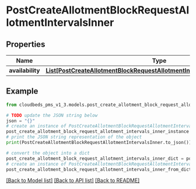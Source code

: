 # PostCreateAllotmentBlockRequestAllotmentIntervalsInner


## Properties

Name | Type | Description | Notes
------------ | ------------- | ------------- | -------------
**availability** | [**List[PostCreateAllotmentBlockRequestAllotmentIntervalsInnerAvailabilityInner]**](PostCreateAllotmentBlockRequestAllotmentIntervalsInnerAvailabilityInner.md) |  | [optional] 

## Example

```python
from cloudbeds_pms_v1_3.models.post_create_allotment_block_request_allotment_intervals_inner import PostCreateAllotmentBlockRequestAllotmentIntervalsInner

# TODO update the JSON string below
json = "{}"
# create an instance of PostCreateAllotmentBlockRequestAllotmentIntervalsInner from a JSON string
post_create_allotment_block_request_allotment_intervals_inner_instance = PostCreateAllotmentBlockRequestAllotmentIntervalsInner.from_json(json)
# print the JSON string representation of the object
print(PostCreateAllotmentBlockRequestAllotmentIntervalsInner.to_json())

# convert the object into a dict
post_create_allotment_block_request_allotment_intervals_inner_dict = post_create_allotment_block_request_allotment_intervals_inner_instance.to_dict()
# create an instance of PostCreateAllotmentBlockRequestAllotmentIntervalsInner from a dict
post_create_allotment_block_request_allotment_intervals_inner_from_dict = PostCreateAllotmentBlockRequestAllotmentIntervalsInner.from_dict(post_create_allotment_block_request_allotment_intervals_inner_dict)
```
[[Back to Model list]](../README.md#documentation-for-models) [[Back to API list]](../README.md#documentation-for-api-endpoints) [[Back to README]](../README.md)


